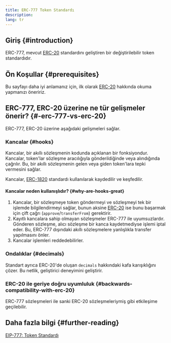 ```yaml
---
title: ERC-777 Token Standardı
description:
lang: tr
---
```


## Giriş {#introduction}

ERC-777, mevcut [ERC-20](/developers/docs/standards/tokens/erc-20/) standardını geliştiren bir değiştirilebilir token standardıdır.

## Ön Koşullar {#prerequisites}

Bu sayfayı daha iyi anlamanız için, ilk olarak [ERC-20](/developers/docs/standards/tokens/erc-20/) hakkında okuma yapmanızı öneririz.

## ERC-777, ERC-20 üzerine ne tür gelişmeler önerir? {#-erc-777-vs-erc-20}

ERC-777, ERC-20 üzerine aşağıdaki gelişmeleri sağlar.

### Kancalar {#hooks}

Kancalar, bir akıllı sözleşmenin kodunda açıklanan bir fonksiyondur. Kancalar, token'lar sözleşme aracılığıyla gönderildiğinde veya alındığında çağrılır. Bu, bir akıllı sözleşmenin gelen veya giden token'lara tepki vermesini sağlar.

Kancalar, [ERC-1820](https://eips.ethereum.org/EIPS/eip-1820) standardı kullanılarak kaydedilir ve keşfedilir.

#### Kancalar neden kullanışlıdır? {#why-are-hooks-great}

1. Kancalar, bir sözleşmeye token göndermeyi ve sözleşmeyi tek bir işlemde bilgilendirmeyi sağlar, bunun aksine [ERC-20](https://eips.ethereum.org/EIPS/eip-20) ise bunu başarmak için çift çağrı (`approve`/`transferFrom`) gerektirir.
2. Kayıtlı kancalara sahip olmayan sözleşmeler ERC-777 ile uyumsuzlardır. Gönderen sözleşme, alıcı sözleşme bir kanca kaydetmediyse işlemi iptal eder. Bu, ERC-777 dışındaki akıllı sözleşmelere yanlışlıkla transfer yapılmasını önler.
3. Kancalar işlemleri reddedebilirler.

### Ondalıklar {#decimals}

Standart ayrıca ERC-20'de oluşan `decimals` hakkındaki kafa karışıklığını çözer. Bu netlik, geliştirici deneyimini geliştirir.

### ERC-20 ile geriye doğru uyumluluk {#backwards-compatibility-with-erc-20}

ERC-777 sözleşmeleri ile sanki ERC-20 sözleşmeleriymiş gibi etkileşime geçilebilir.

## Daha fazla bilgi {#further-reading}

[EIP-777: Token Standardı](https://eips.ethereum.org/EIPS/eip-777)
